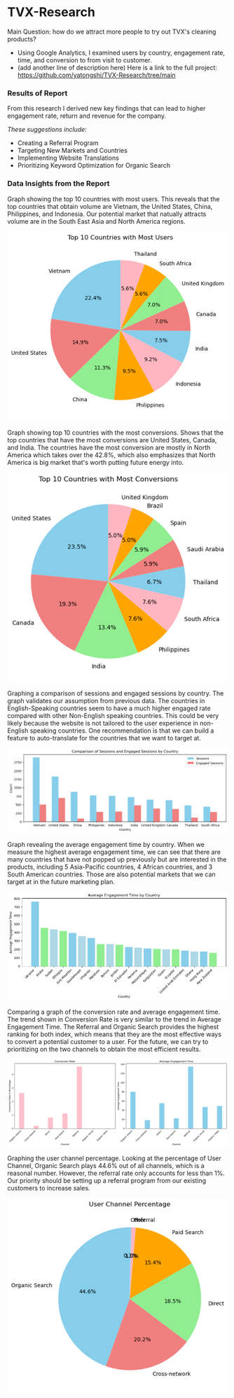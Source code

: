 # TVX-Research
Main Question: how do we attract more people to try out TVX's cleaning products?
* Using Google Analytics, I examined users by country, engagement rate, time, and conversion to from visit to customer.
* (add another line of description here)
Here is a link to the full project: https://github.com/yatongshi/TVX-Research/tree/main </br>
  
### Results of Report
From this research I derived new key findings that can lead to higher engagement rate, return and revenue for the company. <br />

_These suggestions include:_
* Creating a Referral Program
* Targeting New Markets and Countries
* Implementing Website Translations
* Prioritizing Keyword Optimization for Organic Search

### Data Insights from the Report
Graph showing the top 10 countries with most users. This reveals that the top countries that obtain volume are Vietnam, the United States, China, Philippines, and Indonesia. Our potential market that natually attracts volume are in the South East Asia and North America regions.

![TVX-Research](images/output_28_0.png)
<br>

Graph showing top 10 countries with the most conversions. Shows that the top countries that have the most conversions are United States, Canada, and India. The countries have the most conversion are mostly in North America which takes over the 42.8%, which also emphasizes that North America is big market that's worth putting future energy into.

![TVX-Research](images/output_33_0.png)
<br>

Graphing a comparison of sessions and engaged sessions by country. The graph validates our assumption from previous data. The countries in English-Speaking countries seem to have a much higher engaged rate compared with other Non-English speaking countries. This could be very likely because the website is not tailored to the user experience in non-English speaking countries. One recommendation is that we can build a feature to auto-translate for the countries that we want to target at.

![TVX-Research](images/output_41_0.png)
<br> 

Graph revealing the average engagement time by country. When we measure the highest average engagement time, we can see that there are many countries that have not popped up previously but are interested in the products, including 5 Asia-Pacific countries, 4 African countries, and 3 South American countries. Those are also potential markets that we can target at in the future marketing plan.

![TVX-Research](images/output_47_0.png)
<br>

Comparing a graph of the conversion rate and average engagement time. The trend shown in Conversion Rate is very similar to the trend in Average Engagement Time. The Referral and Organic Search provides the highest ranking for both index, which means that they are the most effective ways to convert a potential customer to a user. For the future, we can try to prioritizing on the two channels to obtain the most efficient results. 

![TVX-Research](images/output_58_0.png)
<br>

Graphing the user channel percentage. Looking at the percentage of User Channel, Organic Search plays 44.6% out of all channels, which is a reasonal number. However, the referral rate only accounts for less than 1%. Our priority should be setting up a referral program from our existing customers to increase sales. 

![TVX-Research](images/output_63_0.png)
<br>
